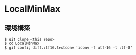 # LocalMinMax

## 環境構築
```
$ git clone <this repo>
$ cd LocalMinMax
$ git config diff.utf16.textconv 'iconv -f utf-16 -t utf-8'
```
